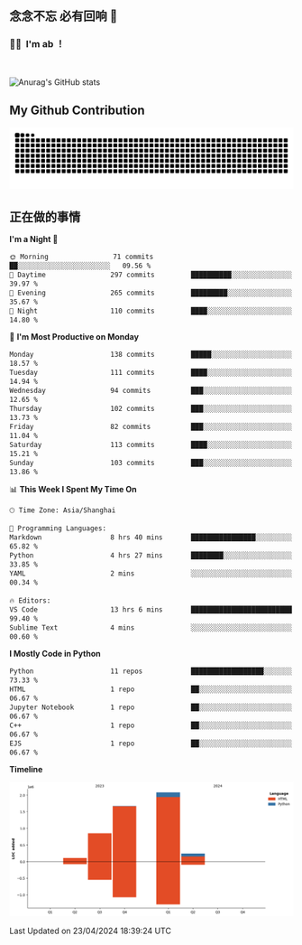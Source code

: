 ## 念念不忘 必有回响  👋
### 👨‍🔧&nbsp;&nbsp;I'm ab ！

<br>

![Anurag's GitHub stats](https://github-readme-stats.vercel.app/api?username=abinzzz&count_private=true&show_icons=true&theme=tokyonight)


## My Github Contribution
![](https://github.com/abinzzz/abinzzz/blob/output/github-contribution-grid-snake.svg)

## 正在做的事情

<!--START_SECTION:waka-->
**I'm a Night 🦉** 

```text
🌞 Morning                71 commits          ██░░░░░░░░░░░░░░░░░░░░░░░   09.56 % 
🌆 Daytime                297 commits         ██████████░░░░░░░░░░░░░░░   39.97 % 
🌃 Evening                265 commits         █████████░░░░░░░░░░░░░░░░   35.67 % 
🌙 Night                  110 commits         ████░░░░░░░░░░░░░░░░░░░░░   14.80 % 
```
📅 **I'm Most Productive on Monday** 

```text
Monday                   138 commits         █████░░░░░░░░░░░░░░░░░░░░   18.57 % 
Tuesday                  111 commits         ████░░░░░░░░░░░░░░░░░░░░░   14.94 % 
Wednesday                94 commits          ███░░░░░░░░░░░░░░░░░░░░░░   12.65 % 
Thursday                 102 commits         ███░░░░░░░░░░░░░░░░░░░░░░   13.73 % 
Friday                   82 commits          ███░░░░░░░░░░░░░░░░░░░░░░   11.04 % 
Saturday                 113 commits         ████░░░░░░░░░░░░░░░░░░░░░   15.21 % 
Sunday                   103 commits         ███░░░░░░░░░░░░░░░░░░░░░░   13.86 % 
```


📊 **This Week I Spent My Time On** 

```text
🕑︎ Time Zone: Asia/Shanghai

💬 Programming Languages: 
Markdown                 8 hrs 40 mins       ████████████████░░░░░░░░░   65.82 % 
Python                   4 hrs 27 mins       ████████░░░░░░░░░░░░░░░░░   33.85 % 
YAML                     2 mins              ░░░░░░░░░░░░░░░░░░░░░░░░░   00.34 % 

🔥 Editors: 
VS Code                  13 hrs 6 mins       █████████████████████████   99.40 % 
Sublime Text             4 mins              ░░░░░░░░░░░░░░░░░░░░░░░░░   00.60 % 
```

**I Mostly Code in Python** 

```text
Python                   11 repos            ██████████████████░░░░░░░   73.33 % 
HTML                     1 repo              ██░░░░░░░░░░░░░░░░░░░░░░░   06.67 % 
Jupyter Notebook         1 repo              ██░░░░░░░░░░░░░░░░░░░░░░░   06.67 % 
C++                      1 repo              ██░░░░░░░░░░░░░░░░░░░░░░░   06.67 % 
EJS                      1 repo              ██░░░░░░░░░░░░░░░░░░░░░░░   06.67 % 
```



**Timeline**

![Lines of Code chart](https://raw.githubusercontent.com/abinzzz/abinzzz/main/assets/bar_graph.png)


 Last Updated on 23/04/2024 18:39:24 UTC
<!--END_SECTION:waka-->


